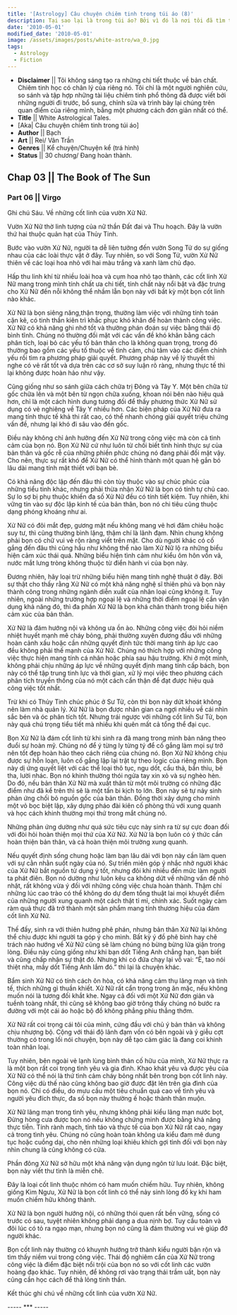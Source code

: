 ```yaml
---
title: '[Astrology] Câu chuyện chiêm tinh trong túi áo (8)'
description: Tại sao lại là trong túi áo? Bởi vì đó là nơi tôi đã tìm thấy câu chuyện này. Trong túi áo của một kẻ lang thang.
date: '2010-05-01'
modified_date: '2010-05-01'
image: /assets/images/posts/white-astro/wa_0.jpg
tags:
  - Astrology
  - Fiction
---
```

* **Disclaimer** || Tôi không sáng tạo ra những chi tiết thuộc về bản chất. Chiêm tinh học có chân lý của riêng nó. Tôi chỉ là một người nghiên cứu, so sánh và tập hợp những tài liệu chiêm tinh phổ thông đã được viết bởi những người đi trước, bổ sung, chỉnh sửa và trình bày lại chúng trên quan điểm của riêng mình, bằng một phương cách đơn giản nhất có thể.
* **Title** || White Astrological Tales.
* [Aka| Câu chuyện chiêm tinh trong túi áo]
* **Author** || Bạch
* **Art** ||  Rei/ Vân Trần
* **Genres** || Kể chuyện/Chuyện kể (trá hình)
* **Status** || 30 chương/ Đang hoàn thành.

## Chap 03 || The Book of The Sun
### Part 06 || Virgo

Ghi chú Sáu. Về những cốt linh của vườn Xử Nữ.

Vườn Xử Nữ thờ linh tượng của nữ thần Đất đai và Thu hoạch. Đây là vườn thứ hai thuộc quản hạt của Thủy Tinh.

Bước vào vườn Xử Nữ, người ta dễ liên tưởng đến vườn Song Tử do sự giống nhau của các loài thực vật ở đây. Tuy nhiên, so với Song Tử, vườn Xử Nữ thiên về các loại hoa nhỏ với hai màu trắng và xanh làm chủ đạo.

Hấp thu linh khí từ nhiều loài hoa và cụm hoa nhỏ tạo thành, các cốt linh Xử Nữ mang trong mình tính chất ưa chi tiết, tính chất này nổi bật và đặc trưng cho Xử Nữ đến nỗi không thể nhầm lẫn bọn này với bất kỳ một bọn cốt linh nào khác.

Xử Nữ là bọn siêng năng,thận trọng, thường làm việc với những tính toán cặn kẽ, có tinh thần kiên trì khắc phục khó khăn để hoàn thành công việc. Xử Nữ có khả năng ghi nhớ tốt và thường phán đoán sự việc bằng thái độ bình tĩnh. Chúng nó thường đối mặt với các vấn đề khó khăn bằng cách phân tích, loại bỏ các yếu tố bản thân cho là không quan trọng, trong đó thường bao gồm các yếu tố thuộc về tình cảm, chú tâm vào các điểm chính yếu rồi tìm ra phương pháp giải quyết. Phương pháp này về lý thuyết thì nghe có vẻ rất tốt và dựa trên các cơ sở suy luận rõ ràng, nhưng thực tế thì lại không được hoàn hảo như vậy.

Cũng giống như so sánh giữa cách chữa trị Đông và Tây Y. Một bên chữa từ gốc chữa lên và một bên từ ngọn chữa xuống, khoan nói bên nào hiệu quả hơn, chỉ là một cách hình dung tương đối để thấy phương thức Xử Nữ sử dụng có vẻ nghiêng về Tây Y nhiều hơn. Các biện pháp của Xử Nữ đưa ra mang tính thực tế khả thi rất cao, có thể nhanh chóng giải quyết triệu chứng vấn đề, nhưng lại khó đi sâu vào đến gốc.

Điều này không chỉ ảnh hưởng đến Xử Nữ trong công việc mà còn cả tình cảm của bọn nó. Bọn Xử Nữ cứ như luôn từ chối biết tình hình thực sự của bản thân và gốc rễ của những phiền phức chúng nó đang phải đối mặt vậy. Cho nên, thực sự rất khó để Xử Nữ có thể hình thành một quan hệ gắn bó lâu dài mang tính mật thiết với bạn bè.

Có khả năng độc lập đến đâu thì còn tùy thuộc vào sự chúc phúc của những tiểu tinh khác, nhưng phải thừa nhận Xử Nữ là bọn có tính tự chủ cao. Sự lo sợ bị phụ thuộc khiến đa số Xử Nữ đều có tính tiết kiệm. Tuy nhiên, khi vững tin vào sự độc lập kinh tế của bản thân, bon nó chi tiêu cũng thuộc dạng phóng khoáng như ai.

Xử Nữ có đôi mắt đẹp, gương mặt nếu không mang vẻ hơi đăm chiêu hoặc suy tư, thì cũng thường bình lặng, thậm chí là lãnh đạm. Nhìn chung không phải bọn có chữ vui vẻ rộn ràng viết trên mặt. Cho dù người khác có cố gắng đến đâu thì cũng hầu như không thể nào làm Xử Nữ lộ ra những biểu hiện cảm xúc thái quá. Những biểu hiện tình cảm như kiểu ôm hôn vồn vã, nước mắt lưng tròng không thuộc từ điển hành vi của bọn này.

Đương nhiên, hãy loại trừ những biểu hiện mang tính nghệ thuật ở đây. Bởi sự thật cho thấy rằng Xử Nữ có một khả năng nghệ sĩ thiên phú và bọn này thành công trong những ngành diễn xuất của nhân loại cũng không ít. Tuy nhiên, ngoài những trường hợp ngoại lệ và những thời điểm ngoại lệ cần vận dụng khả năng đó, thì đa phần Xử Nữ là bọn khá chân thành trong biểu hiện cảm xúc của bản thân.

Xử Nữ là đám hướng nội và không ưa ồn ào. Những công việc đòi hỏi niềm nhiệt huyết mạnh mẽ cháy bỏng, phải thường xuyên đương đầu với những hoàn cảnh xấu hoặc cần những quyết định tức thời mang tính áp lực cao đều không phải thế mạnh của Xử Nữ. Chúng nó thích hợp với những công việc thực hiện mang tính cá nhân hoặc phía sau hậu trường. Khi ở một mình, không phải chịu những áp lực về những quyết định mang tính cấp bách, bọn này có thể tập trung tinh lực và thời gian, xử lý mọi việc theo phương cách phân tích truyền thống của nó một cách cẩn thận để đạt được hiệu quả công việc tốt nhất.

Trừ khi có Thủy Tinh chúc phúc ở Sư Tử, còn thì bọn này dứt khoát không nên làm nhà quản lý. Xử Nữ là bọn được nhân gian ca ngợi nhiều về cái nhìn sắc bén và óc phân tích tốt. Nhưng trái ngược với những cốt linh Sư Tử, bọn này quá chú trọng tiểu tiết mà nhiều khi quên mất cả tổng thể đại cục.

Bọn Xử Nữ là đám cốt linh từ khi sinh ra đã mang trong mình bản năng theo đuổi sự hoàn mỹ. Chúng nó để ý từng ly từng tý để cố gắng làm mọi sự trở nên tốt đẹp hoàn hảo theo cách riêng của chúng nó. Bọn Xử Nữ không chịu được sự hỗn loạn, luôn cố gắng lập lại trật tự theo logic của riêng mình. Bọn này dị ứng quyết liệt với các thể loại thô tục, ngu dốt, cẩu thả, bẩn thỉu, bê tha, lười nhác. Bọn nó khinh thường thói ngửa tay xin xỏ và sự nghèo hèn. Do đó, nếu bản thân Xử Nữ mà xuất thân từ một môi trường có những đặc điểm như đã kể trên thì sẽ là một tấn bi kịch to lớn. Bọn này sẽ tự nảy sinh phản ứng chối bỏ nguồn gốc của bản thân. Đồng thời xây dựng cho mình một vỏ bọc biệt lập, xây dựng pháo đài kiên cố phòng thủ với xung quanh và học cách khinh thường mọi thứ trong mắt chúng nó.

Những phản ứng dường như quá sức tiêu cực này sinh ra từ sự cực đoan đối với đòi hỏi hoàn thiện mọi thứ của Xử Nữ. Xử Nữ là bọn luôn có ý thức cần hoàn thiện bản thân, và cả hoàn thiện môi trường xung quanh.

Nếu quyết định sống chung hoặc làm bạn lâu dài với bọn này cần làm quen với sự cằn nhằn suốt ngày của nó. Sự triền miên góp ý nhắc nhở người khác của Xử Nữ bắt nguồn từ dụng ý tốt, nhưng đôi khi nhiều đến mức làm người ta phát điên. Bọn nó dường như luôn kêu ca không dứt về những vấn đề nhỏ nhặt, rất không vừa ý đối với những công việc chưa hoàn thành. Thậm chí những lúc cao trào có thể không do dự đem tổng thuật lai mọi khuyết điểm của những người xung quanh một cách thật tỉ mỉ, chính xác. Suốt ngày càm ràm quả thực đã trở thành một sản phẩm mang tính thương hiệu của đám cốt linh Xử Nữ.

Thế đấy, sinh ra với thiên hướng phê phán, nhưng bản thân Xử Nữ lại không thể chịu được khi người ta góp ý cho mình. Bất kỳ ý đồ phê bình hay chê trách nào hướng về Xử Nữ cũng sẽ làm chúng nó bừng bừng lửa giận trong lòng. Điều này cũng giống như khi bạn dốt Tiếng Anh chẳng hạn, bạn biết và cũng chấp nhận sự thật đó. Nhưng khi có đứa chạy lại vỗ vai: “Ê, tao nói thiệt nha, mầy dốt Tiếng Anh lắm đó.” thì lại là chuyện khác.

Bẩm sinh Xử Nữ có tính cách ôn hòa, có khả năng cảm thụ lãng mạn và tinh tế, thích những gì thuần khiết. Xử Nữ rất cẩn trọng trong ăn mặc, nếu không muốn nói là tương đối khắt khe. Ngay cả đối với một Xử Nữ đơn giản và tuềnh toàng nhất, thì cũng sẽ không bao giờ trông thấy chúng nó bước ra đường với một cái áo hoặc bộ đồ không phẳng phiu thẳng thớm.

Xử Nữ rất coi trọng cái tôi của mình, cứng đầu với chủ ý bản thân và không chịu nhượng bộ. Cộng với thái độ lãnh đạm vốn có bên ngoài và ý giễu cợt thường có trong lối nói chuyện, bọn này dễ tạo cảm giác là đang coi khinh toàn nhân loại.

Tuy nhiên, bên ngoài vẻ lạnh lùng bình thản cố hữu của mình, Xử Nữ thực ra là một bọn rất coi trọng tình yêu và gia đình. Khao khát yêu và được yêu của Xử Nữ có thể nói là thứ tình cảm cháy bỏng nhất bên trong bọn cốt linh này. Công việc dù thế nào cũng không bao giờ được đặt lên trên gia đình của bọn nó. Chỉ có điều, do mưu cầu một tiêu chuẩn quá cao về tình yêu và người yêu đích thực, đa số bọn này thường ế hoặc thành thân muộn.

Xử Nữ lãng mạn trong tình yêu, nhưng không phải kiểu lãng mạn nước bọt, Đừng hòng cưa được bọn nó nếu không chứng minh được bằng khả năng thực tiễn. Tính rành mạch, tỉnh táo và thực tế của bọn Xử Nữ rất cao, ngay cả trong tình yêu. Chúng nó cũng hoàn toàn không ưa kiểu đam mê dung tục hoặc cuồng dại, cho nên những loại khiêu khích gợi tình đối với bọn này nhìn chung là cũng không có cửa.

Phần đông Xử Nữ sở hữu một khả năng vận dụng ngôn từ lưu loát. Đặc biệt, bọn này viết thư tình là miễn chê.

Đây là loại cốt linh thuộc nhóm có ham muốn chiếm hữu. Tuy nhiên, không giống Kim Ngưu, Xử Nữ là bọn cốt linh có thể nảy sinh lòng đố kỵ khi ham muốn chiếm hữu không thành.

Xử Nữ là bọn người hướng nội, có những thói quen rất bền vững, sống có trước có sau, tuyệt nhiên không phải dạng a dua nịnh bợ. Tuy cầu toàn và đôi lúc có tỏ ra ngạo mạn, nhưng bọn nó cũng là đám thường vui vẻ giúp đỡ người khác.

Bọn cốt linh này thường có khuynh hướng trở thành kiểu người bận rộn và tìm thấy niềm vui trong công việc. Thái độ nghiêm cẩn của Xử Nữ trong công việc là điểm đặc biệt nổi trội của bọn nó so với cốt linh các vườn hoàng đạo khác. Tuy nhiên, để không rơi vào trạng thái trầm uất, bọn này cũng cần học cách để thả lỏng tinh thần.

Kết thúc ghi chú về những cốt linh của vườn Xử Nữ.

----- *** -----